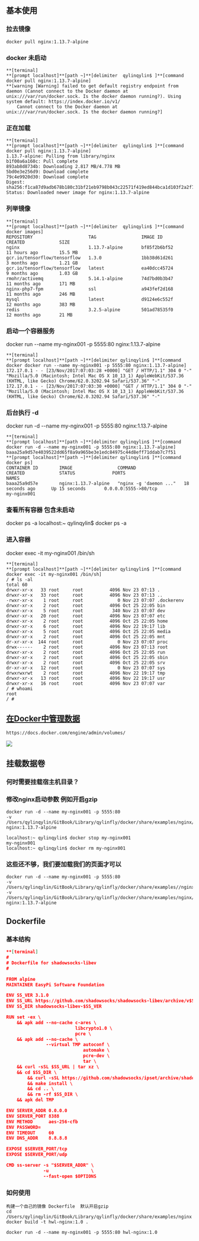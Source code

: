<!-- toc -->

## 基本使用


### 拉去镜像

    docker pull nginx:1.13.7-alpine

### docker 未启动

```
**[terminal]
**[prompt localhost]**[path ~]**[delimiter  qylinqylin$ ]**[command docker pull nginx:1.13.7-alpine]
**[warning [Warning] failed to get default registry endpoint from daemon (Cannot connect to the Docker daemon at unix:///var/run/docker.sock. Is the docker daemon running?). Using system default: https://index.docker.io/v1/
    Cannot connect to the Docker daemon at unix:///var/run/docker.sock. Is the docker daemon running?]
```

### 正在加载

```
**[terminal]
**[prompt localhost]**[path ~]**[delimiter  qylinqylin$ ]**[command docker pull nginx:1.13.7-alpine]
1.13.7-alpine: Pulling from library/nginx
b1f00a6a160c: Pull complete 
893ab8d8734b: Downloading 2.817 MB/4.778 MB
5bd0e3e256d9: Download complete 
79c4e9920d30: Download complete 
Digest: sha256:f1ca87d9adb678b180c31bf21eb9798b043c22571f419ed844bca1d103f2a2f7
Status: Downloaded newer image for nginx:1.13.7-alpine
```

### 列举镜像

```
**[terminal]
**[prompt localhost]**[path ~]**[delimiter  qylinqylin$ ]**[command docker images]
REPOSITORY                     TAG                 IMAGE ID            CREATED             SIZE
nginx                          1.13.7-alpine       bf85f2b6bf52        11 hours ago        15.5 MB
gcr.io/tensorflow/tensorflow   1.3.0               1bb38d61d261        3 months ago        1.21 GB
gcr.io/tensorflow/tensorflow   latest              ea40dcc45724        9 months ago        1.03 GB
rmohr/activemq                 5.14.1-alpine       74d7bd0b3b47        11 months ago       171 MB
nginx-php7-fpm                 ssl                 a943fef2d168        11 months ago       246 MB
mysql                          latest              d9124e6c552f        12 months ago       383 MB
redis                          3.2.5-alpine        501ad78535f0        12 months ago       21 MB
```

### 启动一个容器服务
docker run --name my-nginx001 -p 5555:80 nginx:1.13.7-alpine

```
**[terminal]
**[prompt localhost]**[path ~]**[delimiter qylinqylin$ ]**[command docker docker run --name my-nginx001 -p 5555:80 nginx:1.13.7-alpine]
172.17.0.1 - - [23/Nov/2017:07:03:28 +0000] "GET / HTTP/1.1" 304 0 "-" "Mozilla/5.0 (Macintosh; Intel Mac OS X 10_13_1) AppleWebKit/537.36 (KHTML, like Gecko) Chrome/62.0.3202.94 Safari/537.36" "-"
172.17.0.1 - - [23/Nov/2017:07:03:30 +0000] "GET / HTTP/1.1" 304 0 "-" "Mozilla/5.0 (Macintosh; Intel Mac OS X 10_13_1) AppleWebKit/537.36 (KHTML, like Gecko) Chrome/62.0.3202.94 Safari/537.36" "-"
```

### 后台执行 -d

docker run -d --name my-nginx001 -p 5555:80 nginx:1.13.7-alpine
```
**[terminal]
**[prompt localhost]**[path ~]**[delimiter qylinqylin$ ]**[command docker run -d --name my-nginx001 -p 5555:80 nginx:1.13.7-alpine]
baaa25a9d57e4039522dd65f8a9a965be3e1edc84975c44d8eff71ddab7c7f51
**[prompt localhost]**[path ~]**[delimiter qylinqylin$ ]**[command docker ps]
CONTAINER ID        IMAGE                 COMMAND                  CREATED             STATUS              PORTS                                      NAMES
baaa25a9d57e        nginx:1.13.7-alpine   "nginx -g 'daemon ..."   18 seconds ago      Up 15 seconds       0.0.0.0:5555->80/tcp                       my-nginx001
```

### 查看所有容器 包含未启动
docker ps -a
localhost:~ qylinqylin$ docker ps -a    


### 进入容器
docker exec -it my-nginx001 /bin/sh

```
**[terminal]
**[prompt localhost]**[path ~]**[delimiter qylinqylin$ ]**[command docker exec -it my-nginx001 /bin/sh]
/ # ls -al
total 60
drwxr-xr-x   33 root     root          4096 Nov 23 07:13 .
drwxr-xr-x   33 root     root          4096 Nov 23 07:13 ..
-rwxr-xr-x    1 root     root             0 Nov 23 07:07 .dockerenv
drwxr-xr-x    2 root     root          4096 Oct 25 22:05 bin
drwxr-xr-x    5 root     root           340 Nov 23 07:07 dev
drwxr-xr-x   20 root     root          4096 Nov 23 07:07 etc
drwxr-xr-x    2 root     root          4096 Oct 25 22:05 home
drwxr-xr-x    6 root     root          4096 Nov 22 19:17 lib
drwxr-xr-x    5 root     root          4096 Oct 25 22:05 media
drwxr-xr-x    2 root     root          4096 Oct 25 22:05 mnt
dr-xr-xr-x  144 root     root             0 Nov 23 07:07 proc
drwx------    2 root     root          4096 Nov 23 07:13 root
drwxr-xr-x    2 root     root          4096 Oct 25 22:05 run
drwxr-xr-x    2 root     root          4096 Oct 25 22:05 sbin
drwxr-xr-x    2 root     root          4096 Oct 25 22:05 srv
dr-xr-xr-x   12 root     root             0 Nov 23 07:07 sys
drwxrwxrwt    2 root     root          4096 Nov 22 19:17 tmp
drwxr-xr-x   13 root     root          4096 Nov 22 19:17 usr
drwxr-xr-x   16 root     root          4096 Nov 23 07:07 var
/ # whoami
root
/ #
```

## [在Docker中管理数据](https://docs.docker.com/engine/admin/volumes/)
    https://docs.docker.com/engine/admin/volumes/

![](/assets/types-of-mounts-volume.png)

## 挂载数据卷

### 何时需要挂载宿主机目录？


### 修改nginx启动参数 例如开启gzip 
    docker run -d --name my-nginx001 -p 5555:80 
    -v /Users/qylinqylin/GitBook/Library/qylinfly/docker/share/examples/nginx/nginx.conf:/etc/nginx/nginx.conf:ro 
    nginx:1.13.7-alpine 
    
    localhost:~ qylinqylin$ docker stop my-nginx001
    my-nginx001
    localhost:~ qylinqylin$ docker rm my-nginx001

### 这些还不够，我们要加载我们的页面才可以
    docker run -d --name my-nginx001 -p 5555:80 
    -v /Users/qylinqylin/GitBook/Library/qylinfly/docker/share/examples//nginx/html:/usr/share/nginx/html:ro 
    -v /Users/qylinqylin/GitBook/Library/qylinfly/docker/share/examples/nginx/nginx.conf:/etc/nginx/nginx.conf:ro 
    nginx:1.13.7-alpine


## Dockerfile

### 基本结构

```json
**[terminal]
#
# Dockerfile for shadowsocks-libev
#

FROM alpine
MAINTAINER EasyPi Software Foundation

ENV SS_VER 3.1.0
ENV SS_URL https://github.com/shadowsocks/shadowsocks-libev/archive/v$SS_VER.tar.gz
ENV SS_DIR shadowsocks-libev-$SS_VER

RUN set -ex \
    && apk add --no-cache c-ares \
                          libcrypto1.0 \
                          pcre \
    && apk add --no-cache \
               --virtual TMP autoconf \
                             automake \
                             pcre-dev \
                             tar \
    && curl -sSL $SS_URL | tar xz \
    && cd $SS_DIR \
        && curl -sSL https://github.com/shadowsocks/ipset/archive/shadowsocks.tar.gz | tar xz --strip 1 -C libipset \
        && make install \
        && cd .. \
        && rm -rf $SS_DIR \
    && apk del TMP

ENV SERVER_ADDR 0.0.0.0
ENV SERVER_PORT 8388
ENV METHOD      aes-256-cfb
ENV PASSWORD=
ENV TIMEOUT     60
ENV DNS_ADDR    8.8.8.8

EXPOSE $SERVER_PORT/tcp
EXPOSE $SERVER_PORT/udp

CMD ss-server -s "$SERVER_ADDR" \
              -u                \
              --fast-open $OPTIONS
```

### 如何使用

```
构建一个自己的镜像 Dockerfile  默认开启gzip
cd /Users/qylinqylin/GitBook/Library/qylinfly/docker/share/examples/nginx
docker build -t hwl-nginx:1.0 .

docker run -d --name my-nginx001 -p 5555:80 hwl-nginx:1.0
```



